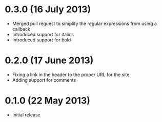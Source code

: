 # 0.3.0 (16 July 2013)

* Merged pull request to simplify the regular expressions from using a callback
* Introduced support for italics
* Introduced support for bold

# 0.2.0 (17 June 2013)

* Fixing a link in the header to the proper URL for the site
* Adding support for comments

# 0.1.0 (22 May 2013)

* Initial release